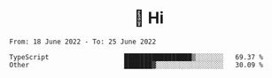 <h1 align="center">👋 Hi</h1>
<!-- <h3 align="center">An enthusiastic frontend developer</h3> -->

<!--START_SECTION:waka-->

```text
From: 18 June 2022 - To: 25 June 2022

TypeScript                   █████████████████▒░░░░░░░   69.37 %
Other                        ███████▓░░░░░░░░░░░░░░░░░   30.09 %
```

<!--END_SECTION:waka-->
